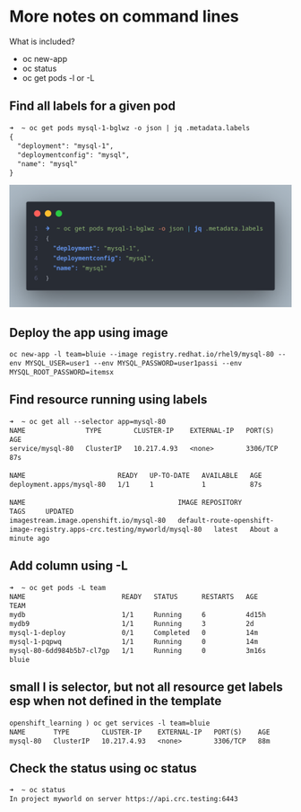 # More notes on command lines

What is included?

- oc new-app
- oc status
- oc get pods -l or -L

## Find all labels for a given pod

```shell
➜  ~ oc get pods mysql-1-bglwz -o json | jq .metadata.labels
{
  "deployment": "mysql-1",
  "deploymentconfig": "mysql",
  "name": "mysql"
}
```

![Find all labels for a given pod](images/findalllabels.png)

## Deploy the app using image

```shell
oc new-app -l team=bluie --image registry.redhat.io/rhel9/mysql-80 --env MYSQL_USER=user1 --env MYSQL_PASSWORD=user1passi --env MYSQL_ROOT_PASSWORD=itemsx
```

## Find resource running using labels

```shell
➜  ~ oc get all --selector app=mysql-80
NAME               TYPE        CLUSTER-IP    EXTERNAL-IP   PORT(S)    AGE
service/mysql-80   ClusterIP   10.217.4.93   <none>        3306/TCP   87s

NAME                       READY   UP-TO-DATE   AVAILABLE   AGE
deployment.apps/mysql-80   1/1     1            1           87s

NAME                                      IMAGE REPOSITORY                                                           TAGS     UPDATED
imagestream.image.openshift.io/mysql-80   default-route-openshift-image-registry.apps-crc.testing/myworld/mysql-80   latest   About a minute ago
```

## Add column using -L

```shell
➜  ~ oc get pods -L team
NAME                        READY   STATUS      RESTARTS   AGE     TEAM
mydb                        1/1     Running     6          4d15h   
mydb9                       1/1     Running     3          2d      
mysql-1-deploy              0/1     Completed   0          14m     
mysql-1-pqpwq               1/1     Running     0          14m     
mysql-80-6dd984b5b7-cl7gp   1/1     Running     0          3m16s   bluie
```

## small l is selector, but not all resource get labels esp when not defined in the template

```shell
openshift_learning ) oc get services -l team=bluie
NAME       TYPE        CLUSTER-IP    EXTERNAL-IP   PORT(S)    AGE
mysql-80   ClusterIP   10.217.4.93   <none>        3306/TCP   88m
```

## Check the status using oc status

```shell
➜  ~ oc status
In project myworld on server https://api.crc.testing:6443
```
